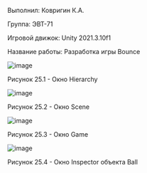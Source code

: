 Выполнил: Ковригин К.А.

Группа: ЭВТ-71

Игровой движок: Unity 2021.3.10f1

Название работы: Разработка игры Bounce

![image](https://user-images.githubusercontent.com/119486614/205433991-a3748e4c-c56c-44b8-b2b3-b59176e93ef4.png)

Рисунок 25.1 - Окно Hierarchy

![image](https://user-images.githubusercontent.com/119486614/205434008-375c0ec7-37d3-4db4-bc20-e07568551cc8.png)

Рисунок 25.2 - Окно Scene

![image](https://user-images.githubusercontent.com/119486614/205434074-1c48bdd1-a385-4369-9917-25c229b69da8.png)

Рисунок 25.3 - Окно Game

![image](https://user-images.githubusercontent.com/119486614/205434135-42aa023c-4d0a-4714-af3c-7d7822576328.png)

Рисунок 25.4 - Окно Inspector объекта Ball
